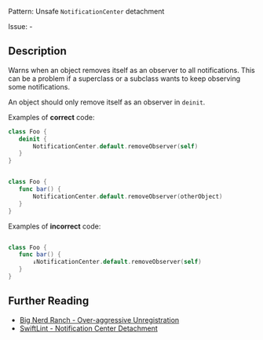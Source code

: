 Pattern: Unsafe `NotificationCenter` detachment

Issue: -

## Description

Warns when an object removes itself as an observer to all notifications. This can be a problem if a superclass or a subclass wants to keep observing some notifications.

An object should only remove itself as an observer in `deinit`.

Examples of **correct** code:
```swift
class Foo { 
   deinit {
       NotificationCenter.default.removeObserver(self)
   }
}


class Foo { 
   func bar() {
       NotificationCenter.default.removeObserver(otherObject)
   }
}

```
Examples of **incorrect** code:
```swift

class Foo { 
   func bar() {
       ↓NotificationCenter.default.removeObserver(self)
   }
}

```

## Further Reading

* [Big Nerd Ranch - Over-aggressive Unregistration](https://www.bignerdranch.com/blog/notifications-part-3-gotchas/#over-aggressive-unregistration)
* [SwiftLint - Notification Center Detachment](https://github.com/realm/SwiftLint/blob/master/Rules.md#notification-center-detachment)